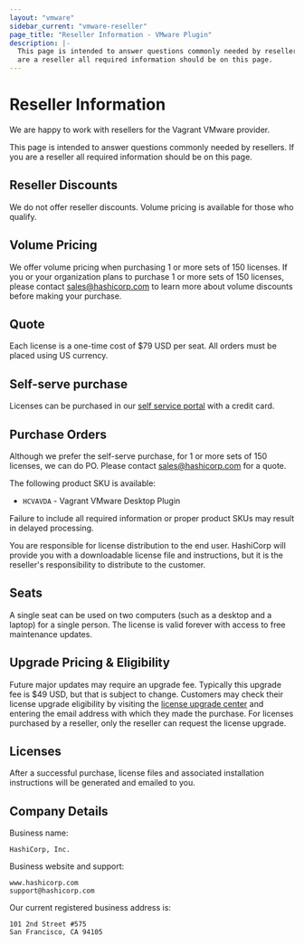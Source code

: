 ```yaml
---
layout: "vmware"
sidebar_current: "vmware-reseller"
page_title: "Reseller Information - VMware Plugin"
description: |-
  This page is intended to answer questions commonly needed by resellers. If you
  are a reseller all required information should be on this page.
---
```


# Reseller Information

We are happy to work with resellers for the Vagrant VMware provider.

This page is intended to answer questions commonly needed by resellers. If you
are a reseller all required information should be on this page.

## Reseller Discounts

We do not offer reseller discounts. Volume pricing is available for those who
qualify.

## Volume Pricing

We offer volume pricing when purchasing 1 or more sets of 150 licenses. If you
or your organization plans to purchase 1 or more sets of 150 licenses, please
contact sales@hashicorp.com to learn more about volume discounts before making your
purchase.

## Quote

Each license is a one-time cost of $79 USD per seat. All orders must be placed
using US currency.

## Self-serve purchase

Licenses can be purchased in our [self service portal](http://www.vagrantup.com/vmware#buy-now)
with a credit card.

## Purchase Orders

Although we prefer the self-serve purchase, for 1 or more sets of 150 licenses, we
can do PO. Please contact sales@hashicorp.com for a quote.

The following product SKU is available:

- `HCVAVDA` - Vagrant VMware Desktop Plugin

Failure to include all required information or proper product SKUs may result in
delayed processing.

You are responsible for license distribution to the end user. HashiCorp will
provide you with a downloadable license file and instructions, but it is the
reseller's responsibility to distribute to the customer.

## Seats

A single seat can be used on two computers (such as a desktop and a laptop)
for a single person. The license is valid forever with access to free
maintenance updates.

## Upgrade Pricing &amp; Eligibility

Future major updates may require an upgrade fee. Typically this upgrade fee is
$49 USD, but that is subject to change. Customers may check their license
upgrade eligibility by visiting the
[license upgrade center](http://license.hashicorp.com/upgrade/vmware2015) and
entering the email address with which they made the purchase. For licenses
purchased by a reseller, only the reseller can request the license upgrade.

## Licenses

After a successful purchase, license files and associated installation
instructions will be generated and emailed to you.

## Company Details

Business name:

    HashiCorp, Inc.

Business website and support:

    www.hashicorp.com
    support@hashicorp.com

Our current registered business address is:

    101 2nd Street #575
    San Francisco, CA 94105
